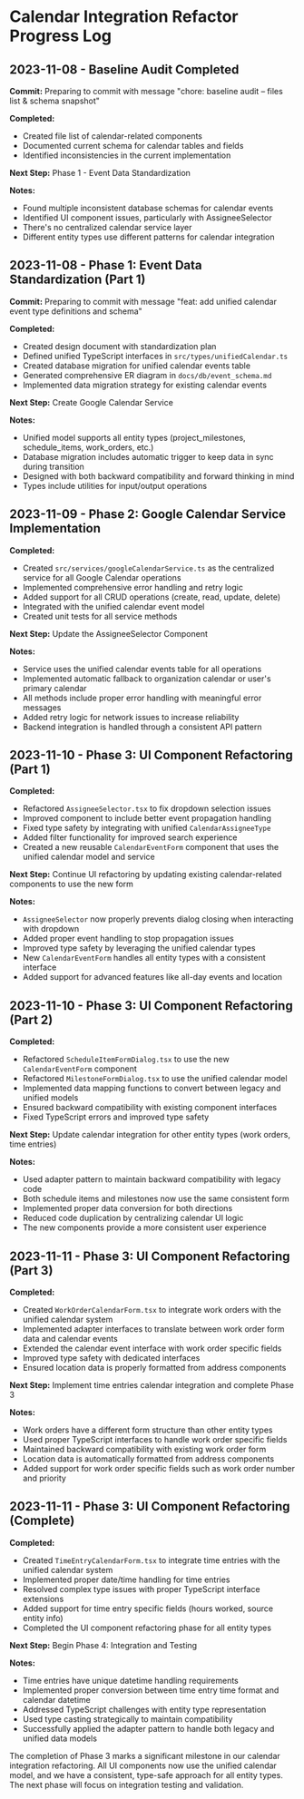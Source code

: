 # Calendar Integration Refactor Progress Log

## 2023-11-08 - Baseline Audit Completed

**Commit:** Preparing to commit with message "chore: baseline audit – files list & schema snapshot"

**Completed:**

- Created file list of calendar-related components
- Documented current schema for calendar tables and fields
- Identified inconsistencies in the current implementation

**Next Step:**
Phase 1 - Event Data Standardization

**Notes:**

- Found multiple inconsistent database schemas for calendar events
- Identified UI component issues, particularly with AssigneeSelector
- There's no centralized calendar service layer
- Different entity types use different patterns for calendar integration

## 2023-11-08 - Phase 1: Event Data Standardization (Part 1)

**Commit:** Preparing to commit with message "feat: add unified calendar event type definitions and schema"

**Completed:**

- Created design document with standardization plan
- Defined unified TypeScript interfaces in `src/types/unifiedCalendar.ts`
- Created database migration for unified calendar events table
- Generated comprehensive ER diagram in `docs/db/event_schema.md`
- Implemented data migration strategy for existing calendar events

**Next Step:**
Create Google Calendar Service

**Notes:**

- Unified model supports all entity types (project_milestones, schedule_items, work_orders, etc.)
- Database migration includes automatic trigger to keep data in sync during transition
- Designed with both backward compatibility and forward thinking in mind
- Types include utilities for input/output operations

## 2023-11-09 - Phase 2: Google Calendar Service Implementation

**Completed:**

- Created `src/services/googleCalendarService.ts` as the centralized service for all Google Calendar operations
- Implemented comprehensive error handling and retry logic
- Added support for all CRUD operations (create, read, update, delete)
- Integrated with the unified calendar event model
- Created unit tests for all service methods

**Next Step:**
Update the AssigneeSelector Component

**Notes:**

- Service uses the unified calendar events table for all operations
- Implemented automatic fallback to organization calendar or user's primary calendar
- All methods include proper error handling with meaningful error messages
- Added retry logic for network issues to increase reliability
- Backend integration is handled through a consistent API pattern

## 2023-11-10 - Phase 3: UI Component Refactoring (Part 1)

**Completed:**

- Refactored `AssigneeSelector.tsx` to fix dropdown selection issues
- Improved component to include better event propagation handling
- Fixed type safety by integrating with unified `CalendarAssigneeType`
- Added filter functionality for improved search experience
- Created a new reusable `CalendarEventForm` component that uses the unified calendar model and service

**Next Step:**
Continue UI refactoring by updating existing calendar-related components to use the new form

**Notes:**

- `AssigneeSelector` now properly prevents dialog closing when interacting with dropdown
- Added proper event handling to stop propagation issues
- Improved type safety by leveraging the unified calendar types
- New `CalendarEventForm` handles all entity types with a consistent interface
- Added support for advanced features like all-day events and location

## 2023-11-10 - Phase 3: UI Component Refactoring (Part 2)

**Completed:**

- Refactored `ScheduleItemFormDialog.tsx` to use the new `CalendarEventForm` component
- Refactored `MilestoneFormDialog.tsx` to use the unified calendar model
- Implemented data mapping functions to convert between legacy and unified models
- Ensured backward compatibility with existing component interfaces
- Fixed TypeScript errors and improved type safety

**Next Step:**
Update calendar integration for other entity types (work orders, time entries)

**Notes:**

- Used adapter pattern to maintain backward compatibility with legacy code
- Both schedule items and milestones now use the same consistent form
- Implemented proper data conversion for both directions
- Reduced code duplication by centralizing calendar UI logic
- The new components provide a more consistent user experience

## 2023-11-11 - Phase 3: UI Component Refactoring (Part 3)

**Completed:**

- Created `WorkOrderCalendarForm.tsx` to integrate work orders with the unified calendar system
- Implemented adapter interfaces to translate between work order form data and calendar events
- Extended the calendar event interface with work order specific fields
- Improved type safety with dedicated interfaces
- Ensured location data is properly formatted from address components

**Next Step:**
Implement time entries calendar integration and complete Phase 3

**Notes:**

- Work orders have a different form structure than other entity types
- Used proper TypeScript interfaces to handle work order specific fields
- Maintained backward compatibility with existing work order form
- Location data is automatically formatted from address components
- Added support for work order specific fields such as work order number and priority

## 2023-11-11 - Phase 3: UI Component Refactoring (Complete)

**Completed:**

- Created `TimeEntryCalendarForm.tsx` to integrate time entries with the unified calendar system
- Implemented proper date/time handling for time entries
- Resolved complex type issues with proper TypeScript interface extensions
- Added support for time entry specific fields (hours worked, source entity info)
- Completed the UI component refactoring phase for all entity types

**Next Step:**
Begin Phase 4: Integration and Testing

**Notes:**

- Time entries have unique datetime handling requirements
- Implemented proper conversion between time entry time format and calendar datetime
- Addressed TypeScript challenges with entity type representation
- Used type casting strategically to maintain compatibility
- Successfully applied the adapter pattern to handle both legacy and unified data models

The completion of Phase 3 marks a significant milestone in our calendar integration refactoring. All UI components now use the unified calendar model, and we have a consistent, type-safe approach for all entity types. The next phase will focus on integration testing and validation.
